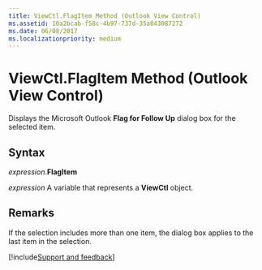 ```yaml
---
title: ViewCtl.FlagItem Method (Outlook View Control)
ms.assetid: 10a2bcab-f58c-4b97-737d-35a843087272
ms.date: 06/08/2017
ms.localizationpriority: medium
---
```



# ViewCtl.FlagItem Method (Outlook View Control)

Displays the Microsoft Outlook **Flag for Follow Up** dialog box for the selected item.


## Syntax

_expression_.**FlagItem**

_expression_ A variable that represents a **ViewCtl** object.


## Remarks

If the selection includes more than one item, the dialog box applies to the last item in the selection.

[!include[Support and feedback](~/includes/feedback-boilerplate.md)]
